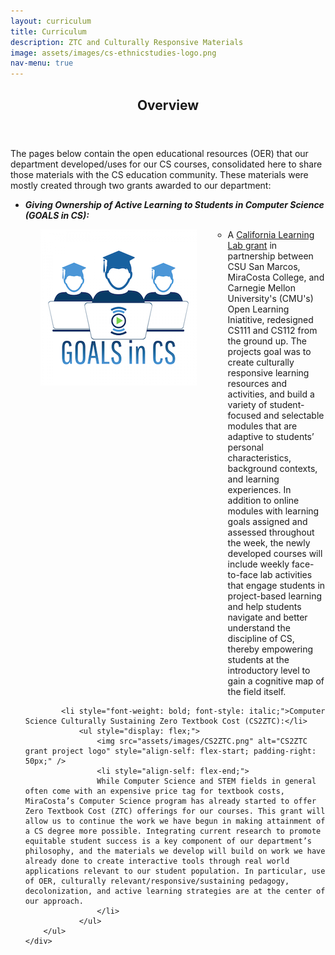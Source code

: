 ```yaml
---
layout: curriculum
title: Curriculum
description: ZTC and Culturally Responsive Materials
image: assets/images/cs-ethnicstudies-logo.png
nav-menu: true
---
```


<!-- Main -->
<div id="main">

<!-- One -->
<section id="one">
	<div class="inner">
		<header class="major">
			<h2>Overview</h2>
		</header>
		<p>The pages below contain the open educational resources (OER) that our department developed/uses for our CS courses, consolidated here to share those materials with the CS education community. These materials were mostly created through two grants awarded to our department:</p>
        <ul>
            <li style="font-weight: bold; font-style: italic;">Giving Ownership of Active Learning to Students in Computer Science (GOALS in CS):</li>
                <ul style="display: flex;">
                    <img src="assets/images/GOALSinCS.png" alt="GOALS in CS grant project logo" style="align-self: flex-start; padding-right: 50px;" />
                    <li style="align-self: flex-end;">
                    A <a href="https://calearninglab.org/project/giving-ownership-of-active-learning-to-students-in-computer-science/">California Learning Lab grant</a> in partnership between CSU San Marcos, MiraCosta College, and Carnegie Mellon University's (CMU's) Open Learning Iniatitive, redesigned CS111 and CS112 from the ground up. The projects goal was to create culturally responsive learning resources and activities, and build a variety of student-focused and selectable modules that are adaptive to students’ personal characteristics, background contexts, and learning experiences. In addition to online modules with learning goals assigned and assessed throughout the week, the newly developed courses will include weekly face-to-face lab activities that engage students in project-based learning and help students navigate and better understand the discipline of CS, thereby empowering students at the introductory level to gain a cognitive map of the field itself.
                    </li>
                </ul>

            <li style="font-weight: bold; font-style: italic;">Computer Science Culturally Sustaining Zero Textbook Cost (CS2ZTC):</li>
                <ul style="display: flex;">
                    <img src="assets/images/CS2ZTC.png" alt="CS2ZTC grant project logo" style="align-self: flex-start; padding-right: 50px;" />
                    <li style="align-self: flex-end;">
                    While Computer Science and STEM fields in general often come with an expensive price tag for textbook costs, MiraCosta’s Computer Science program has already started to offer Zero Textbook Cost (ZTC) offerings for our courses. This grant will allow us to continue the work we have begun in making attainment of a CS degree more possible. Integrating current research to promote equitable student success is a key component of our department’s philosophy, and the materials we develop will build on work we have already done to create interactive tools through real world applications relevant to our student population. In particular, use of OER, culturally relevant/responsive/sustaining pedagogy, decolonization, and active learning strategies are at the center of our approach.
                    </li>
                </ul>
        </ul>
	</div>
</section>

</div>

